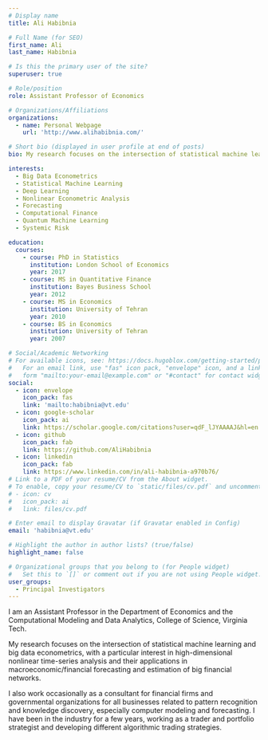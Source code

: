 ```yaml
---
# Display name
title: Ali Habibnia

# Full Name (for SEO)
first_name: Ali
last_name: Habibnia

# Is this the primary user of the site?
superuser: true

# Role/position
role: Assistant Professor of Economics

# Organizations/Affiliations
organizations:
  - name: Personal Webpage
    url: 'http://www.alihabibnia.com/'

# Short bio (displayed in user profile at end of posts)
bio: My research focuses on the intersection of statistical machine learning and big data econometrics, with a particular interest in high-dimensional nonlinear time-series analysis and their applications in macroeconomic/financial forecasting and estimation of big financial networks.

interests:
  - Big Data Econometrics
  - Statistical Machine Learning
  - Deep Learning
  - Nonlinear Econometric Analysis
  - Forecasting
  - Computational Finance
  - Quantum Machine Learning
  - Systemic Risk

education:
  courses:
    - course: PhD in Statistics
      institution: London School of Economics
      year: 2017
    - course: MS in Quantitative Finance
      institution: Bayes Business School
      year: 2012
    - course: MS in Economics
      institution: University of Tehran
      year: 2010
    - course: BS in Economics
      institution: University of Tehran
      year: 2007

# Social/Academic Networking
# For available icons, see: https://docs.hugoblox.com/getting-started/page-builder/#icons
#   For an email link, use "fas" icon pack, "envelope" icon, and a link in the
#   form "mailto:your-email@example.com" or "#contact" for contact widget.
social:
  - icon: envelope
    icon_pack: fas
    link: 'mailto:habibnia@vt.edu'
  - icon: google-scholar
    icon_pack: ai
    link: https://scholar.google.com/citations?user=qdF_lJYAAAAJ&hl=en
  - icon: github
    icon_pack: fab
    link: https://github.com/AliHabibnia
  - icon: linkedin
    icon_pack: fab
    link: https://www.linkedin.com/in/ali-habibnia-a970b76/
# Link to a PDF of your resume/CV from the About widget.
# To enable, copy your resume/CV to `static/files/cv.pdf` and uncomment the lines below.
# - icon: cv
#   icon_pack: ai
#   link: files/cv.pdf

# Enter email to display Gravatar (if Gravatar enabled in Config)
email: 'habibnia@vt.edu'

# Highlight the author in author lists? (true/false)
highlight_name: false

# Organizational groups that you belong to (for People widget)
#   Set this to `[]` or comment out if you are not using People widget.
user_groups:
  - Principal Investigators
---
```


I am an Assistant Professor in the Department of Economics and the Computational Modeling and Data Analytics, College of Science, Virginia Tech.  

My research focuses on the intersection of statistical machine learning and big data econometrics, with a particular interest in high-dimensional nonlinear time-series analysis and their applications in macroeconomic/financial forecasting and estimation of big financial networks.

I also work occasionally as a consultant for financial firms and governmental organizations for all businesses related to pattern recognition and knowledge discovery, especially computer modeling and forecasting. I have been in the industry for a few years, working as a trader and portfolio strategist and developing different algorithmic trading strategies.
